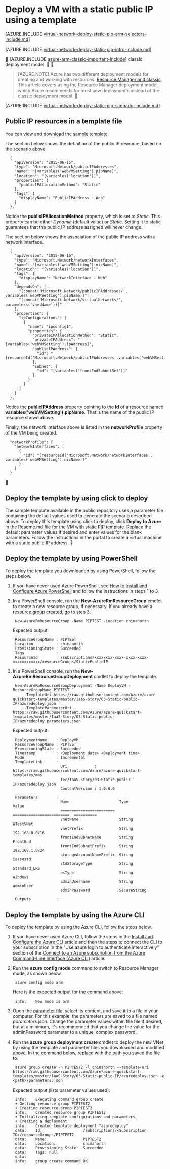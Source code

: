 <properties
   pageTitle="Deploy a VM with a static public IP using a template in Resource Manager | Azure"
   description="Learn how to deploy VMs with a static public IP using a template in Resource Manager"
   services="virtual-network"
   documentationCenter="na"
   authors="telmosampaio"
   manager="carmonm"
   editor=""
   tags="azure-resource-manager"
/>
<tags
	ms.service="virtual-network"
	ms.date="04/27/2016"
	wacn.date=""/>

# Deploy a VM with a static public IP using a template

[AZURE.INCLUDE [virtual-network-deploy-static-pip-arm-selectors-include.md](../includes/virtual-network-deploy-static-pip-arm-selectors-include.md)]

[AZURE.INCLUDE [virtual-network-deploy-static-pip-intro-include.md](../includes/virtual-network-deploy-static-pip-intro-include.md)]


[AZURE.INCLUDE [azure-arm-classic-important-include](../includes/learn-about-deployment-models-rm-include.md)] classic deployment model.


> [AZURE.NOTE] Azure has two different deployment models for creating and working with resources:  [Resource Manager and classic](/documentation/articles/resource-manager-deployment-model/).  This article covers using the Resource Manager deployment model, which Azure recommends for most new deployments instead of the classic deployment model.


[AZURE.INCLUDE [virtual-network-deploy-static-pip-scenario-include.md](../includes/virtual-network-deploy-static-pip-scenario-include.md)]

## Public IP resources in a template file

You can view and download the [sample template](https://raw.githubusercontent.com/Azure/azure-quickstart-templates/master/IaaS-Story/03-Static-public-IP/azuredeploy.json).

The section below shows the definition of the public IP resource, based on the scenario above.

      {
        "apiVersion": "2015-06-15",
        "type": "Microsoft.Network/publicIPAddresses",
        "name": "[variables('webVMSetting').pipName]",
        "location": "[variables('location')]",
        "properties": {
          "publicIPAllocationMethod": "Static"
        },
        "tags": {
          "displayName": "PublicIPAddress - Web"
        }
      },

Notice the **publicIPAllocationMethod** property, which is set to *Static*. This property can be either *Dynamic* (default value) or *Static*. Setting it to static guarantees that the public IP address assigned will never change.

The section below shows the association of the public IP address with a network interface.

      {
        "apiVersion": "2015-06-15",
        "type": "Microsoft.Network/networkInterfaces",
        "name": "[variables('webVMSetting').nicName]",
        "location": "[variables('location')]",
        "tags": {
          "displayName": "NetworkInterface - Web"
        },
        "dependsOn": [
          "[concat('Microsoft.Network/publicIPAddresses/', variables('webVMSetting').pipName)]",
          "[concat('Microsoft.Network/virtualNetworks/', parameters('vnetName'))]"
        ],
        "properties": {
          "ipConfigurations": [
            {
              "name": "ipconfig1",
              "properties": {
                "privateIPAllocationMethod": "Static",
                "privateIPAddress": "[variables('webVMSetting').ipAddress]",
                "publicIPAddress": {
                  "id": "[resourceId('Microsoft.Network/publicIPAddresses',variables('webVMSetting').pipName)]"
                },
                "subnet": {
                  "id": "[variables('frontEndSubnetRef')]"
                }
              }
            }
          ]
        }
      },

Notice the **publicIPAddress** property pointing to the **Id** of a resource named **variables('webVMSetting').pipName**. That is the name of the public IP resource shown above.

Finally, the network interface above is listed in the **networkProfile** property of the VM being created.

      "networkProfile": {
        "networkInterfaces": [
          {
            "id": "[resourceId('Microsoft.Network/networkInterfaces', variables('webVMSetting').nicName)]"
          }
        ]
      }


## Deploy the template by using click to deploy

The sample template available in the public repository uses a parameter file containing the default values used to generate the scenario described above. To deploy this template using click to deploy, click **Deploy to Azure** in the Readme.md file for the [VM with static PIP](https://github.com/Azure/azure-quickstart-templates/tree/master/IaaS-Story/03-Static-public-IP) template. Replace the default parameter values if desired and enter values for the blank parameters.  Follow the instructions in the portal to create a virtual machine with a static public IP address.


## Deploy the template by using PowerShell

To deploy the template you downloaded by using PowerShell, follow the steps below.

1. If you have never used Azure PowerShell, see [How to Install and Configure Azure PowerShell](/documentation/articles/powershell-install-configure/) and follow the instructions in steps 1 to 3.

2. In a PowerShell console, run the **New-AzureRmResourceGroup** cmdlet to create a new resource group, if necessary. If you already have a resource group created, go to step 3.

		New-AzureRmResourceGroup -Name PIPTEST -Location chinanorth

	Expected output:

		ResourceGroupName : PIPTEST
		Location          : chinanorth
		ProvisioningState : Succeeded
		Tags              :
		ResourceId        : /subscriptions/xxxxxxxx-xxxx-xxxx-xxxx-xxxxxxxxxxxx/resourceGroups/StaticPublicIP

3. In a PowerShell console, run the **New-AzureRmResourceGroupDeployment** cmdlet to deploy the template.

		New-AzureRmResourceGroupDeployment -Name DeployVM -ResourceGroupName PIPTEST `
		    -TemplateUri https://raw.githubusercontent.com/Azure/azure-quickstart-templates/master/IaaS-Story/03-Static-public-IP/azuredeploy.json `
		    -TemplateParameterUri https://raw.githubusercontent.com/Azure/azure-quickstart-templates/master/IaaS-Story/03-Static-public-IP/azuredeploy.parameters.json

	Expected output:

		DeploymentName    : DeployVM
		ResourceGroupName : PIPTEST
		ProvisioningState : Succeeded
		Timestamp         : <Deployment date> <Deployment time>
		Mode              : Incremental
		TemplateLink      :
		                    Uri            : https://raw.githubusercontent.com/Azure/azure-quickstart-templates/mas
		                    ter/IaaS-Story/03-Static-public-IP/azuredeploy.json
		                    ContentVersion : 1.0.0.0

		Parameters        :
		                    Name                      Type                       Value     
		                    ========================  =========================  ==========
		                    vnetName                  String                     WTestVNet
		                    vnetPrefix                String                     192.168.0.0/16
		                    frontEndSubnetName        String                     FrontEnd  
		                    frontEndSubnetPrefix      String                     192.168.1.0/24
		                    storageAccountNamePrefix  String                     iaasestd  
		                    stdStorageType            String                     Standard_LRS
		                    osType                    String                     Windows   
		                    adminUsername             String                     adminUser
		                    adminPassword             SecureString                         

		Outputs           :

## Deploy the template by using the Azure CLI

To deploy the template by using the Azure CLI, follow the steps below.

1. If you have never used Azure CLI, follow the steps in the [Install and Configure the Azure CLI](/documentation/articles/xplat-cli-install/) article and then the steps to connect the CLI to your subscription in the "Use azure login to authenticate interactively" section of the [Connect to an Azure subscription from the Azure Command-Line Interface (Azure CLI)](/documentation/articles/xplat-cli-connect/) article.
2. Run the **azure config mode** command to switch to Resource Manager mode, as shown below.

		azure config mode arm

	Here is the expected output for the command above:

		info:    New mode is arm

3. Open the [parameter file](https://raw.githubusercontent.com/Azure/azure-quickstart-templates/master/IaaS-Story/03-Static-public-IP/azuredeploy.parameters.json), select its content, and save it to a file in your computer. For this example, the parameters are saved to a file named *parameters.json*. Change the parameter values within the file if desired, but at a minimum, it's recommended that you change the value for the adminPassword parameter to a unique, complex password.

4. Run the **azure group deployment create** cmdlet to deploy the new VNet by using the template and parameter files you downloaded and modified above. In the command below, replace <path> with the path you saved the file to. 

		azure group create -n PIPTEST2 -l chinanorth --template-uri https://raw.githubusercontent.com/Azure/azure-quickstart-templates/master/IaaS-Story/03-Static-public-IP/azuredeploy.json -e <path>\parameters.json

	Expected output (lists parameter values used):

		info:    Executing command group create
		+ Getting resource group PIPTEST2
		+ Creating resource group PIPTEST2
		info:    Created resource group PIPTEST2
		+ Initializing template configurations and parameters
		+ Creating a deployment
		info:    Created template deployment "azuredeploy"
		data:    Id:                  /subscriptions/<Subscription ID>/resourceGroups/PIPTEST2
		data:    Name:                PIPTEST2
		data:    Location:            chinanorth
		data:    Provisioning State:  Succeeded
		data:    Tags: null
		data:
		info:    group create command OK
